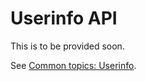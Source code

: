 <!-- START_METADATA
---
title: API guide
sidebar_position: 1
hide_table_of_contents: true
pagination_next: null
pagination_prev: null
---
END_METADATA -->

# Userinfo API

This is to be provided soon.

See [Common topics: Userinfo](https://vippsas.github.io/vipps-developer-docs/docs/vipps-developers/common-topics/userinfo).

